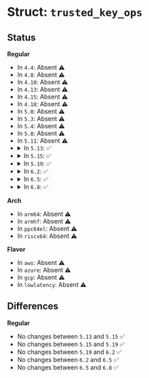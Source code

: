 # Struct: <code>trusted_key_ops</code>

## Status
<b>Regular</b>
<ul>
<li>
In <code>4.4</code>: Absent ⚠️
</li>
<li>
In <code>4.8</code>: Absent ⚠️
</li>
<li>
In <code>4.10</code>: Absent ⚠️
</li>
<li>
In <code>4.13</code>: Absent ⚠️
</li>
<li>
In <code>4.15</code>: Absent ⚠️
</li>
<li>
In <code>4.18</code>: Absent ⚠️
</li>
<li>
In <code>5.0</code>: Absent ⚠️
</li>
<li>
In <code>5.3</code>: Absent ⚠️
</li>
<li>
In <code>5.4</code>: Absent ⚠️
</li>
<li>
In <code>5.8</code>: Absent ⚠️
</li>
<li>
In <code>5.11</code>: Absent ⚠️
</li>
<li>
<details>
<summary>In <code>5.13</code>: ✅</summary>

```c
struct trusted_key_ops {
    unsigned char migratable;
    int (*init)();
    int (*seal)(struct trusted_key_payload *, char *);
    int (*unseal)(struct trusted_key_payload *, char *);
    int (*get_random)(unsigned char *, size_t);
    void (*exit)();
};
```
</details>
</li>
<li>
<details>
<summary>In <code>5.15</code>: ✅</summary>

```c
struct trusted_key_ops {
    unsigned char migratable;
    int (*init)();
    int (*seal)(struct trusted_key_payload *, char *);
    int (*unseal)(struct trusted_key_payload *, char *);
    int (*get_random)(unsigned char *, size_t);
    void (*exit)();
};
```
</details>
</li>
<li>
<details>
<summary>In <code>5.19</code>: ✅</summary>

```c
struct trusted_key_ops {
    unsigned char migratable;
    int (*init)();
    int (*seal)(struct trusted_key_payload *, char *);
    int (*unseal)(struct trusted_key_payload *, char *);
    int (*get_random)(unsigned char *, size_t);
    void (*exit)();
};
```
</details>
</li>
<li>
<details>
<summary>In <code>6.2</code>: ✅</summary>

```c
struct trusted_key_ops {
    unsigned char migratable;
    int (*init)();
    int (*seal)(struct trusted_key_payload *, char *);
    int (*unseal)(struct trusted_key_payload *, char *);
    int (*get_random)(unsigned char *, size_t);
    void (*exit)();
};
```
</details>
</li>
<li>
<details>
<summary>In <code>6.5</code>: ✅</summary>

```c
struct trusted_key_ops {
    unsigned char migratable;
    int (*init)();
    int (*seal)(struct trusted_key_payload *, char *);
    int (*unseal)(struct trusted_key_payload *, char *);
    int (*get_random)(unsigned char *, size_t);
    void (*exit)();
};
```
</details>
</li>
<li>
<details>
<summary>In <code>6.8</code>: ✅</summary>

```c
struct trusted_key_ops {
    unsigned char migratable;
    int (*init)();
    int (*seal)(struct trusted_key_payload *, char *);
    int (*unseal)(struct trusted_key_payload *, char *);
    int (*get_random)(unsigned char *, size_t);
    void (*exit)();
};
```
</details>
</li>
</ul>
<b>Arch</b>
<ul>
<li>
In <code>arm64</code>: Absent ⚠️
</li>
<li>
In <code>armhf</code>: Absent ⚠️
</li>
<li>
In <code>ppc64el</code>: Absent ⚠️
</li>
<li>
In <code>riscv64</code>: Absent ⚠️
</li>
</ul>
<b>Flavor</b>
<ul>
<li>
In <code>aws</code>: Absent ⚠️
</li>
<li>
In <code>azure</code>: Absent ⚠️
</li>
<li>
In <code>gcp</code>: Absent ⚠️
</li>
<li>
In <code>lowlatency</code>: Absent ⚠️
</li>
</ul>

## Differences
<b>Regular</b>
<ul>
<li>
No changes between <code>5.13</code> and <code>5.15</code> ✅
</li>
<li>
No changes between <code>5.15</code> and <code>5.19</code> ✅
</li>
<li>
No changes between <code>5.19</code> and <code>6.2</code> ✅
</li>
<li>
No changes between <code>6.2</code> and <code>6.5</code> ✅
</li>
<li>
No changes between <code>6.5</code> and <code>6.8</code> ✅
</li>
</ul>
